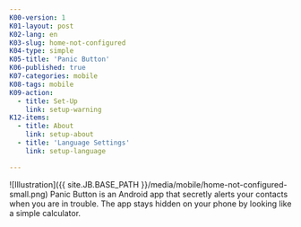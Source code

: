 ```yaml
---
K00-version: 1
K01-layout: post
K02-lang: en
K03-slug: home-not-configured
K04-type: simple
K05-title: 'Panic Button'
K06-published: true
K07-categories: mobile
K08-tags: mobile
K09-action:
  - title: Set-Up
    link: setup-warning
K12-items:
  - title: About
    link: setup-about
  - title: 'Language Settings'
    link: setup-language

---
```


![Illustration]({{ site.JB.BASE_PATH }}/media/mobile/home-not-configured-small.png) Panic Button is an Android app that secretly alerts your contacts when you are in trouble. The app stays hidden on your phone by looking like a simple calculator.